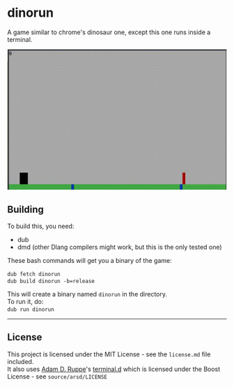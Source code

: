 # dinorun
A game similar to chrome's dinosaur one, except this one runs inside a terminal.  
  
![Screenshot](screen.gif)

## Building
To build this, you need:

* dub
* dmd (other Dlang compilers might work, but this is the only tested one)

These bash commands will get you a binary of the game:  
```
dub fetch dinorun
dub build dinorun -b=release
```
This will create a binary named `dinorun` in the directory.  
To run it, do:  
`dub run dinorun`

---

## License
This project is licensed under the MIT License - see the `license.md` file included.  
It also uses [Adam D. Ruppe](https://github.com/adamdruppe)'s [terminal.d](https://github.com/adamdruppe/arsd/blob/master/terminal.d) which is licensed under the Boost License - see `source/arsd/LICENSE`